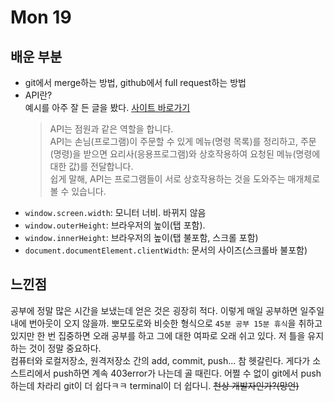 # Mon 19

## 배운 부분

- git에서 merge하는 방법, github에서 full request하는 방법
- API란? <br/>
  예시를 아주 잘 든 글을 봤다. [사이트 바로가기](http://blog.wishket.com/api%EB%9E%80-%EC%89%BD%EA%B2%8C-%EC%84%A4%EB%AA%85-%EA%B7%B8%EB%A6%B0%ED%81%B4%EB%9D%BC%EC%9D%B4%EC%96%B8%ED%8A%B8/)
  > API는 점원과 같은 역할을 합니다.<br/>
  > API는 손님(프로그램)이 주문할 수 있게 메뉴(명령 목록)를 정리하고, 주문(명령)을 받으면 요리사(응용프로그램)와 상호작용하여 요청된 메뉴(명령에 대한 값)를 전달합니다.<br/>
  > 쉽게 말해, API는 프로그램들이 서로 상호작용하는 것을 도와주는 매개체로 볼 수 있습니다.

* `window.screen.width`: 모니터 너비. 바뀌지 않음
* `window.outerHeight`: 브라우저의 높이(탭 포함).
* `window.innerHeight`: 브라우저의 높이(탭 불포함, 스크롤 포함)
* `document.documentElement.clientWidth`: 문서의 사이즈(스크롤바 불포함)

## 느낀점

공부에 정말 많은 시간을 보냈는데 얻은 것은 굉장히 적다. 이렇게 매일 공부하면 일주일 내에 번아웃이 오지 않을까. 뽀모도로와 비슷한 형식으로 `45분 공부 15분 휴식`을 취하고 있지만 한 번 집중하면 오래 공부를 하고 그에 대한 여파로 오래 쉬고 있다. 저 틀을 유지하는 것이 정말 중요하다.
<br/>
컴퓨터와 로컬저장소, 원격저장소 간의 add, commit, push... 참 헷갈린다. 게다가 소스트리에서 push하면 계속 403error가 나는데 골 때린다. 어쩔 수 없이 git에서 push하는데 차라리 git이 더 쉽다ㅋㅋ terminal이 더 쉽다니. ~~천상 개발자인가?(망언)~~
